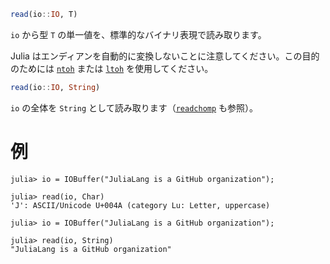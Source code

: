 ```julia
read(io::IO, T)
```

`io` から型 `T` の単一値を、標準的なバイナリ表現で読み取ります。

Julia はエンディアンを自動的に変換しないことに注意してください。この目的のためには [`ntoh`](@ref) または [`ltoh`](@ref) を使用してください。

```julia
read(io::IO, String)
```

`io` の全体を `String` として読み取ります（[`readchomp`](@ref) も参照）。

# 例

```jldoctest
julia> io = IOBuffer("JuliaLang is a GitHub organization");

julia> read(io, Char)
'J': ASCII/Unicode U+004A (category Lu: Letter, uppercase)

julia> io = IOBuffer("JuliaLang is a GitHub organization");

julia> read(io, String)
"JuliaLang is a GitHub organization"
```
